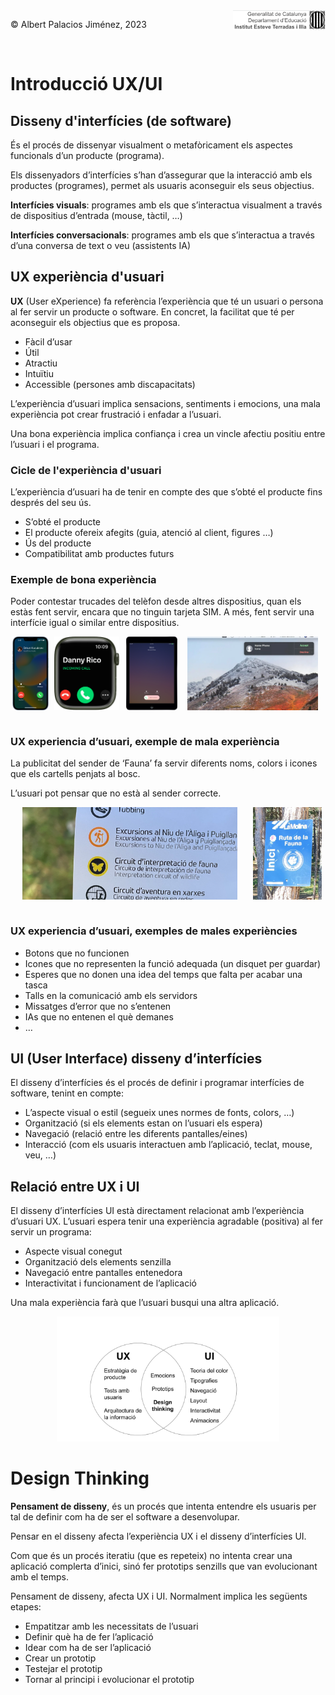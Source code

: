 <div style="display: flex; width: 100%;">
    <div style="flex: 1; padding: 0px;">
        <p>© Albert Palacios Jiménez, 2023</p>
    </div>
    <div style="flex: 1; padding: 0px; text-align: right;">
        <img src="../assets/ieti.png" height="32" alt="Logo de IETI" style="max-height: 32px;">
    </div>
</div>
<br/>

# Introducció UX/UI

## Disseny d'interfícies (de software)

És el procés de dissenyar visualment o metafòricament els aspectes funcionals d’un producte (programa).

Els dissenyadors d’interfícies s’han d’assegurar que la interacció amb els productes (programes), permet als usuaris aconseguir els seus objectius.

**Interfícies visuals**: programes amb els que s’interactua visualment a través de dispositius d’entrada (mouse, tàctil, …)

**Interfícies conversacionals**: programes amb els que s’interactua a través d’una conversa de text o veu (assistents IA)

## UX experiència d'usuari

**UX** (User eXperience) fa referència l’experiència que té un usuari o persona al fer servir un producte o software. En concret, la facilitat que té per aconseguir els objectius que es proposa. 

- Fàcil d’usar
- Útil
- Atractiu
- Intuïtiu
- Accessible (persones amb discapacitats)

L’experiència d’usuari implica sensacions, sentiments i emocions, una mala experiència pot crear frustració i enfadar a l’usuari.

Una bona experiència implica confiança i crea un vincle afectiu positiu entre l’usuari i el programa.

### Cicle de l'experiència d'usuari

L’experiència d’usuari ha de tenir en compte des que s’obté el producte fins després del seu ús.

- S’obté el producte
- El producte ofereix afegits (guia, atenció al client, figures …)
- Ús del producte
- Compatibilitat amb productes futurs

### Exemple de bona experiència

Poder contestar trucades del telèfon desde altres dispositius, quan els estàs fent servir, encara que no tinguin tarjeta SIM. A més, fent servir una interfície igual o similar entre dispositius.
<style>
.image-container {
    display: flex;
    justify-content: space-between;
    width: 100%;
}

.image-item {
    display: flex;
    flex-grow: 1;
    flex-direction: column;
    padding: 0px;
    display: flex;
    justify-content: center;
    align-items: center;
}

.image-item img {
    max-height: 250px;
    height: auto;
    width: auto;
    max-width: 90%;

}

.image-item div {
    color: #444444;
    text-align: center;
}
</style>
<div class="image-container">
    <div class="image-item">
        <img src="./assets/ux-iphone.png" alt="">
    </div>
    <div class="image-item">
        <img src="./assets/ux-iwatch.png" alt="">
    </div>
    <div class="image-item">
        <img src="./assets/ux-ipad.png" alt="">
    </div>
    <div class="image-item">
        <img src="./assets/ux-macos.png" alt="">
    </div>
</div>
<br/>

### UX experiencia d’usuari, exemple de mala experiència

La publicitat del sender de ‘Fauna’ fa servir diferents noms, colors i icones que els cartells penjats al bosc. 

L’usuari pot pensar que no està al sender correcte.

<div class="image-container">
    <div class="image-item">
        <img src="./assets/ux-molina0.png" alt="">
    </div>
    <div class="image-item">
        <img src="./assets/ux-molina1.png" alt="">
    </div>
</div>
<br/>

### UX experiencia d’usuari, exemples de males experiències

- Botons que no funcionen
- Icones que no representen la funció adequada (un disquet per guardar)
- Esperes que no donen una idea del temps que falta per acabar una tasca
- Talls en la comunicació amb els servidors
- Missatges d’error que no s’entenen
- IAs que no entenen el què demanes
- …

## UI (User Interface) disseny d’interfícies

El disseny d’interfícies és el procés de definir i programar interfícies de software, tenint en compte:

- L’aspecte visual o estil (segueix unes normes de fonts, colors, …)
- Organització (si els elements estan on l’usuari els espera)
- Navegació (relació entre les diferents pantalles/eines)
- Interacció (com els usuaris interactuen amb l’aplicació, teclat, mouse, veu, …)

## Relació entre UX i UI

El disseny d’interfícies UI està directament relacionat amb l’experiència d’usuari UX. L’usuari espera tenir una experiència agradable (positiva) al fer servir un programa:

- Aspecte visual conegut
- Organització dels elements senzilla
- Navegació entre pantalles entenedora
- Interactivitat i funcionament de l’aplicació

Una mala experiència farà que l’usuari busqui una altra aplicació.

<center><img src="./assets/ux-ui.svg" style="max-height: 200px" alt=""></center>

# Design Thinking

**Pensament de disseny**, és un procés que intenta entendre els usuaris per tal de definir com ha de ser el software a desenvolupar.

Pensar en el disseny afecta l’experiència UX i el disseny d’interfícies UI. 

Com que és un procés iteratiu (que es repeteix) no intenta crear una aplicació complerta d’inici, sinó fer prototips senzills que van evolucionant amb el temps.

Pensament de disseny, afecta UX i UI. Normalment implica les següents etapes:

- Empatitzar amb les necessitats de l’usuari
- Definir què ha de fer l’aplicació
- Idear com ha de ser l’aplicació
- Crear un prototip
- Testejar el prototip
- Tornar al principi i evolucionar el prototip

